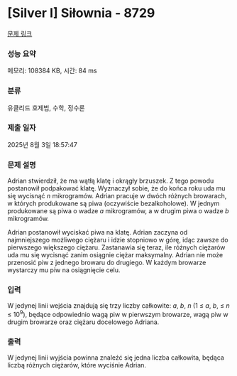 # [Silver I] Siłownia - 8729 

[문제 링크](https://www.acmicpc.net/problem/8729) 

### 성능 요약

메모리: 108384 KB, 시간: 84 ms

### 분류

유클리드 호제법, 수학, 정수론

### 제출 일자

2025년 8월 3일 18:57:47

### 문제 설명

<p>Adrian stwierdził, że ma wątłą klatę i okrągły brzuszek. Z tego powodu postanowił podpakować klatę. Wyznaczył sobie, że do końca roku uda mu się wycisnąć <em>n</em> mikrogramów. Adrian pracuje w dwóch różnych browarach, w których produkowane są piwa (oczywiście bezalkoholowe). W jednym produkowane są piwa o wadze <em>a</em> mikrogramów, a w drugim piwa o wadze <em>b</em> mikrogramów.</p>

<p>Adrian postanowił wyciskać piwa na klatę. Adrian zaczyna od najmniejszego możliwego ciężaru i idzie stopniowo w górę, idąc zawsze do pierwszego większego ciężaru. Zastanawia się teraz, ile różnych ciężarów uda mu się wycisnąć zanim osiągnie ciężar maksymalny. Adrian nie może przenosić piw z jednego browaru do drugiego. W każdym browarze wystarczy mu piw na osiągnięcie celu.</p>

### 입력 

 <p>W jedynej linii wejścia znajdują się trzy liczby całkowite: <em>a</em>, <em>b</em>, <em>n</em> (1 ≤ <em>a</em>, <em>b</em>, ≤ <em>n</em> ≤ 10<sup>9</sup>), będące odpowiednio wagą piw w pierwszym browarze, wagą piw w drugim browarze oraz ciężaru docelowego Adriana.</p>

### 출력 

 <p>W jedynej linii wyjścia powinna znaleźć się jedna liczba całkowita, będąca liczbą różnych ciężarów, które wyciśnie Adrian.</p>


